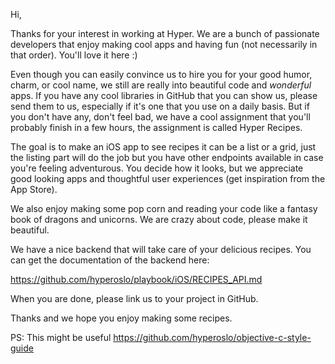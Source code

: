 Hi,

Thanks for your interest in working at Hyper. We are a bunch of passionate developers that enjoy making cool apps and having fun (not necessarily in that order). You'll love it here :)

Even though you can easily convince us to hire you for your good humor, charm, or cool name, we still are really into beautiful code and *wonderful* apps. If you have any cool libraries in GitHub that you can show us, please send them to us, especially if it's one that you use on a daily basis. But if you don't have any, don't feel bad, we have a cool assignment that you'll probably finish in a few hours, the assignment is called Hyper Recipes.

The goal is to make an iOS app to see recipes it can be a list or a grid, just the listing part will do the job but you have other endpoints available in case you're feeling adventurous. You decide how it looks, but we appreciate good looking apps and thoughtful user experiences (get inspiration from the App Store).

We also enjoy making some pop corn and reading your code like a fantasy book of dragons and unicorns. We are crazy about code, please make it beautiful.

We have a nice backend that will take care of your delicious recipes. You can get the documentation of the backend here:

https://github.com/hyperoslo/playbook/iOS/RECIPES_API.md

When you are done, please link us to your project in GitHub.

Thanks and we hope you enjoy making some recipes.

PS: This might be useful https://github.com/hyperoslo/objective-c-style-guide
